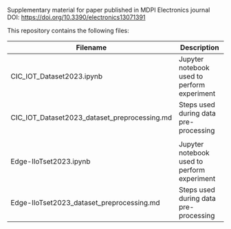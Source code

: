 Supplementary material for paper published in MDPI Electronics journal DOI: https://doi.org/10.3390/electronics13071391

This repository contains the following files:

| Filename  | Description |
| ------------- | ------------- |
| CIC_IOT_Dataset2023.ipynb                    | Jupyter notebook used to perform experiment   |
| CIC_IOT_Dataset2023_dataset_preprocessing.md | Steps used during data pre-processing  |
| | |
| Edge-IIoTset2023.ipynb                       | Jupyter notebook used to perform experiment  |
| Edge-IIoTset2023_dataset_preprocessing.md    | Steps used during data pre-processing  |
